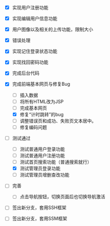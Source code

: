  - [X] 实现用户注册功能
 - [X] 实现编辑用户信息功能
 - [X] 用户图像以及相关的上传功能，限制大小
 - [X] 错误处理
 - [X] 实现记住登录状态功能
 - [X] 实现找回密码功能
 - [X] 完成后台代码
 - [X] 完成前端基本网页与修复Bug
 	- [ ] 插入数据
 	- [ ] 将所有HTML改为JSP
 	- [ ] 完成基本网页
 	- [X] 修复“计时跳转”的bug
 	- [ ] 调整错误页和成功、失败页文本居中。
 	- [ ] 修复编码问题
 - [ ] 测试通过
 	- [ ] 测试普通用户登录功能
 	- [ ] 测试普通用户注册功能
 	- [ ] 测试首页搜索功能（普通搜索就行）
 	- [X] 测试管理员登录功能
 	- [ ] 测试管理员增删查改功能
 - [ ] 完善
 	- [ ] 点击导航按钮，切换页面后也切换导航激活
 &emsp;
 - [ ] 签出新分支，套用SSH框架
 - [ ] 签出新分支，套用SSM框架
 
 

